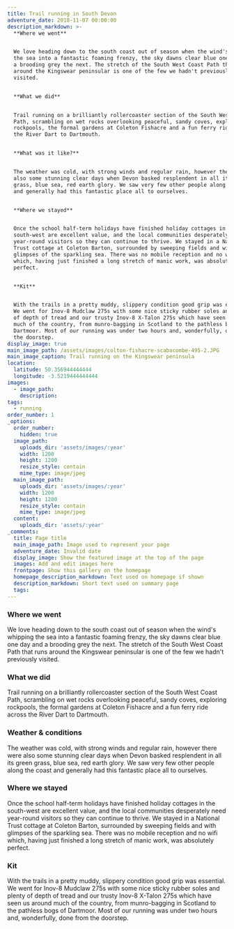 ```yaml
---
title: Trail running in South Devon
adventure_date: 2018-11-07 00:00:00
description_markdown: >-
  **Where we went**


  We love heading down to the south coast out of season when the wind's whipping
  the sea into a fantastic foaming frenzy, the sky dawns clear blue one day and
  a brooding grey the next. The stretch of the South West Coast Path that runs
  around the Kingswear peninsular is one of the few we hadn't previously
  visited.


  **What we did**


  Trail running on a brilliantly rollercoaster section of the South West Coast
  Path, scrambling on wet rocks overlooking peaceful, sandy coves, exploring
  rockpools, the formal gardens at Coleton Fishacre and a fun ferry ride across
  the River Dart to Dartmouth.


  **What was it like?**


  The weather was cold, with strong winds and regular rain, however there were
  also some stunning clear days when Devon basked resplendent in all its green
  grass, blue sea, red earth glory. We saw very few other people along the coast
  and generally had this fantastic place all to ourselves.


  **Where we stayed**


  Once the school half-term holidays have finished holiday cottages in the
  south-west are excellent value, and the local communities desperately need
  year-round visitors so they can continue to thrive. We stayed in a National
  Trust cottage at Coleton Barton, surrounded by sweeping fields and with
  glimpses of the sparkling sea. There was no mobile reception and no wifi
  which, having just finished a long stretch of manic work, was absolutely
  perfect.


  **Kit**


  With the trails in a pretty muddy, slippery condition good grip was essential.
  We went for Inov-8 Mudclaw 275s with some nice sticky rubber soles and plenty
  of depth of tread and our trusty Inov-8 X-Talon 275s which have seen us around
  much of the country, from munro-bagging in Scotland to the pathless bogs of
  Dartmoor. Most of our running was under two hours and, wonderfully, done from
  the doorstep.
display_image: true
main_image_path: /assets/images/colton-fishacre-scabacombe-495-2.JPG
main_image_caption: Trail running on the Kingswear peninsula
location:
  latitude: 50.356944444444
  longitude: -3.5219444444444
images:
  - image_path:
    description:
tags:
  - running
order_number: 1
_options:
  order_number:
    hidden: true
  image_path:
    uploads_dir: 'assets/images/:year'
    width: 1200
    height: 1200
    resize_style: contain
    mime_type: image/jpeg
  main_image_path:
    uploads_dir: 'assets/images/:year'
    width: 1200
    height: 1200
    resize_style: contain
    mime_type: image/jpeg
  content:
    uploads_dir: 'assets/:year'
_comments:
  title: Page title
  main_image_path: Image used to represent your page
  adventure_date: Invalid date
  display_image: Show the featured image at the top of the page
  images: Add and edit images here
  frontpage: Show this gallery on the homepage
  homepage_description_markdown: Text used on homepage if shown
  description_markdown: Short text used on summary page
  tags:
---
```


### Where we went

We love heading down to the south coast out of season when the wind's whipping the sea into a fantastic foaming frenzy, the sky dawns clear blue one day and a brooding grey the next. The stretch of the South West Coast Path that runs around the Kingswear peninsular is one of the few we hadn't previously visited.

### What we did

Trail running on a brilliantly rollercoaster section of the South West Coast Path, scrambling on wet rocks overlooking peaceful, sandy coves, exploring rockpools, the formal gardens at Coleton Fishacre and a fun ferry ride across the River Dart to Dartmouth.

### Weather & conditions

The weather was cold, with strong winds and regular rain, however there were also some stunning clear days when Devon basked resplendent in all its green grass, blue sea, red earth glory. We saw very few other people along the coast and generally had this fantastic place all to ourselves.

### Where we stayed

Once the school half-term holidays have finished holiday cottages in the south-west are excellent value, and the local communities desperately need year-round visitors so they can continue to thrive. We stayed in a National Trust cottage at Coleton Barton, surrounded by sweeping fields and with glimpses of the sparkling sea. There was no mobile reception and no wifi which, having just finished a long stretch of manic work, was absolutely perfect.

### Kit

With the trails in a pretty muddy, slippery condition good grip was essential. We went for Inov-8 Mudclaw 275s with some nice sticky rubber soles and plenty of depth of tread and our trusty Inov-8 X-Talon 275s which have seen us around much of the country, from munro-bagging in Scotland to the pathless bogs of Dartmoor. Most of our running was under two hours and, wonderfully, done from the doorstep.